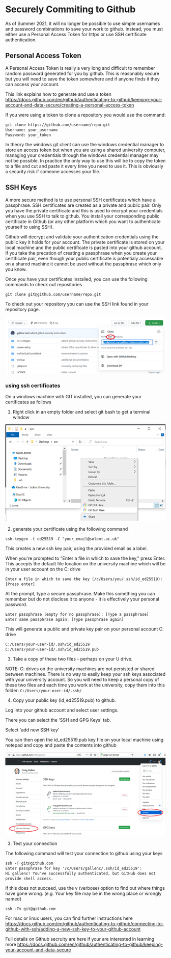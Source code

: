 # Securely Commiting to Github

As of Summer 2021, it will no longer be possible to use simple usernames and password combinations to save your work to github.
Instead, you must either use a Personal Access Token for https or use SSH certificate authentication.

## Personal Access Token

A Personal Access Token is really a very long and difficult to remember random password generated for you by github.
This is reasonably secure but you will need to save the token somewhere and if anyone finds it they can access your account. 

This link explains how to generate and use a token
https://docs.github.com/en/github/authenticating-to-github/keeping-your-account-and-data-secure/creating-a-personal-access-token

If you were using a token to clone a repository you would use the command: 
```
git clone https://github.com/username/repo.git
Username: your_username
Password: your_token
```

In theory the windows git client can use the windows credential manager to store an access token but when you are using a shared university computer, managing your credentials through the windows credential manager may not be possible.
In practice the only way to use this will be to copy the token to a file and cut and paste it every time you need to use it. 
This is obviously a security risk if someone accesses your file. 

## SSH Keys
A more secure method is to use personal SSH certificates which have a passphrase.
SSH certificates are created as a private and public pair. 
Only you have the private certificate and this is used to encrypt your credentials when you use SSH to talk to github. 
You install your corresponding public certificate in Github (or any other platform which you want to authenticate yourself to using SSH).

Github will decrypt and validate your authentication credentials using the public key it holds for your account. 
The private certificate is stored on your local machine and the public certificate is pasted into your github account.
If you take the precation of creating a passphrase when you create your certificate pair, even though your public certificate is potentialy accessable on a shared machine it cannot be used without the passphrase which only you know.

Once you have your certificates installed, you can use the following commands to check out repositories
```
git clone git@github.com/username/repo.git
```
To check out your repository you can use the SSH link found in your repository page.

![alt text](../usingGit/docs/images/git3.png "Figure git3.png" )

### using ssh certificates

On a windows machine with GIT installed, you can generate your certificates as follows

1. Right click in an empty folder and select git bash to get a terminal window

![alt text](../usingGit/docs/images/git1.png "Figure git1.png" )

2. generate your certificate using the following command
```
ssh-keygen -t ed25519 -C "your_email@solent.ac.uk"
```
This creates a new ssh key pair, using the provided email as a label.

When you're prompted to "Enter a file in which to save the key," press Enter. 
This accepts the default file location on the university machine  which will be in your user account on the C: drive

```
Enter a file in which to save the key (/c/Users/you/.ssh/id_ed25519):[Press enter]
```
At the prompt, type a secure passphrase.
Make this something you can remember but do not disclose it to anyone - it is effectively your personal password.
```
Enter passphrase (empty for no passphrase): [Type a passphrase]
Enter same passphrase again: [Type passphrase again]
```
This will generate a public and private key pair on your personal account C: drive
```
C:/Users/your-user-id/.ssh/id_ed25519
C:/Users/your-user-id/.ssh/id_ed25519.pub
```
3. Take a copy of these two files - perhaps on your U drive. 

NOTE:  C: drives on the university machines are not persisted or shared between machines. 
There is no way to easily keep your ssh keys associated with your university account.
So you will need to keep a personal copy of these two files and each time you work at the university, copy them into this folder:
``
C:/Users/your-user-id/.ssh/
``

4. Copy your public key (id_ed25519.pub) to github.

Log into your github account and select user settings.
 
There you can select the 'SSH and GPG Keys' tab.

Select 'add new SSH key'

You can then open the id_ed25519.pub key file on your local machine using notepad and copy and paste the contents into github

![alt text](../usingGit/docs/images/git2.png "Figure git2.png" )

3. Test your connection

The following command will test your connection to github using your keys
```
ssh -T git@github.com
Enter passphrase for key '/c/Users/gallenc/.ssh/id_ed25519':
Hi gallenc! You've successfully authenticated, but GitHub does not provide shell access.
```
If this does not succeed, use the v (verbose) option to find out where things have gone wrong. 
(e.g. Your key file may be in the wrong place or wrongly named)
```
ssh -Tv git@github.com
```

For mac or linux users, you can find further instructions here 
https://docs.github.com/en/github/authenticating-to-github/connecting-to-github-with-ssh/adding-a-new-ssh-key-to-your-github-account

Full details on Github secruity are here if your are interested in learning more
https://docs.github.com/en/github/authenticating-to-github/keeping-your-account-and-data-secure


